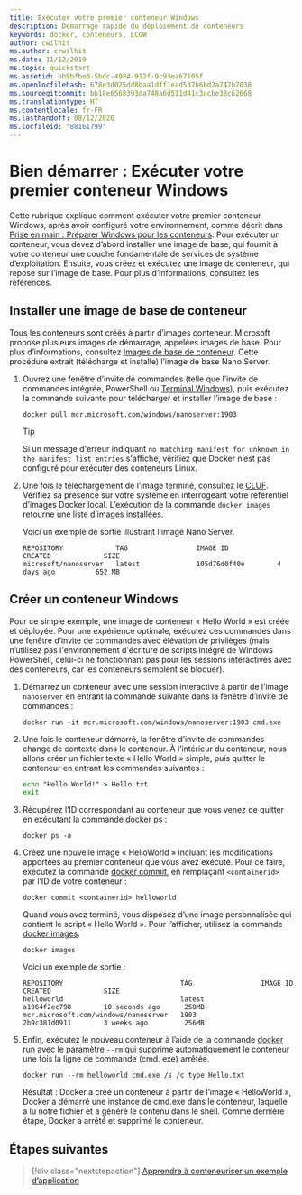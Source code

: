```yaml
---
title: Exécuter votre premier conteneur Windows
description: Démarrage rapide du déploiement de conteneurs
keywords: docker, conteneurs, LCOW
author: cwilhit
ms.author: crwilhit
ms.date: 11/12/2019
ms.topic: quickstart
ms.assetid: bb9bfbe0-5bdc-4984-912f-9c93ea67105f
ms.openlocfilehash: 678e3d025dd8baa1dff1ead537b6bd2a747b7038
ms.sourcegitcommit: bb18e6568393da748a6d511d41c3acbe38c62668
ms.translationtype: HT
ms.contentlocale: fr-FR
ms.lasthandoff: 08/12/2020
ms.locfileid: "88161799"
---
```

# <a name="get-started-run-your-first-windows-container"></a>Bien démarrer : Exécuter votre premier conteneur Windows

Cette rubrique explique comment exécuter votre premier conteneur Windows, après avoir configuré votre environnement, comme décrit dans [Prise en main : Préparer Windows pour les conteneurs](./set-up-environment.md). Pour exécuter un conteneur, vous devez d’abord installer une image de base, qui fournit à votre conteneur une couche fondamentale de services de système d’exploitation. Ensuite, vous créez et exécutez une image de conteneur, qui repose sur l’image de base. Pour plus d’informations, consultez les références.

## <a name="install-a-container-base-image"></a>Installer une image de base de conteneur

Tous les conteneurs sont créés à partir d’images conteneur. Microsoft propose plusieurs images de démarrage, appelées images de base. Pour plus d’informations, consultez [Images de base de conteneur](../manage-containers/container-base-images.md). Cette procédure extrait (télécharge et installe) l’image de base Nano Server.

1. Ouvrez une fenêtre d’invite de commandes (telle que l’invite de commandes intégrée, PowerShell ou [Terminal Windows](https://www.microsoft.com/p/windows-terminal-preview/9n0dx20hk701?activetab=pivot:overviewtab)), puis exécutez la commande suivante pour télécharger et installer l’image de base :

   ```console
   docker pull mcr.microsoft.com/windows/nanoserver:1903
   ```

   > [!TIP]
   > Si un message d'erreur indiquant `no matching manifest for unknown in the manifest list entries` s'affiche, vérifiez que Docker n’est pas configuré pour exécuter des conteneurs Linux.

2. Une fois le téléchargement de l’image terminé, consultez le [CLUF](../images-eula.md). Vérifiez sa présence sur votre système en interrogeant votre référentiel d’images Docker local. L’exécution de la commande `docker images` retourne une liste d’images installées.

   Voici un exemple de sortie illustrant l’image Nano Server.

   ```console
   REPOSITORY             TAG                 IMAGE ID            CREATED             SIZE
   microsoft/nanoserver   latest              105d76d0f40e        4 days ago          652 MB
   ```

## <a name="run-a-windows-container"></a>Créer un conteneur Windows

Pour ce simple exemple, une image de conteneur « Hello World » est créée et déployée. Pour une expérience optimale, exécutez ces commandes dans une fenêtre d’invite de commandes avec élévation de privilèges (mais n’utilisez pas l'environnement d'écriture de scripts intégré de Windows PowerShell, celui-ci ne fonctionnant pas pour les sessions interactives avec des conteneurs, car les conteneurs semblent se bloquer).

1. Démarrez un conteneur avec une session interactive à partir de l’image `nanoserver` en entrant la commande suivante dans la fenêtre d’invite de commandes :

   ```console
   docker run -it mcr.microsoft.com/windows/nanoserver:1903 cmd.exe
   ```
2. Une fois le conteneur démarré, la fenêtre d’invite de commandes change de contexte dans le conteneur. À l’intérieur du conteneur, nous allons créer un fichier texte « Hello World » simple, puis quitter le conteneur en entrant les commandes suivantes :

   ```cmd
   echo "Hello World!" > Hello.txt
   exit
   ```

3. Récupérez l’ID correspondant au conteneur que vous venez de quitter en exécutant la commande [docker ps](https://docs.docker.com/engine/reference/commandline/ps/) :

   ```console
   docker ps -a
   ```

4. Créez une nouvelle image « HelloWorld » incluant les modifications apportées au premier conteneur que vous avez exécuté. Pour ce faire, exécutez la commande [docker commit](https://docs.docker.com/engine/reference/commandline/commit/), en remplaçant `<containerid>` par l’ID de votre conteneur :

   ```console
   docker commit <containerid> helloworld
   ```

   Quand vous avez terminé, vous disposez d’une image personnalisée qui contient le script « Hello World ». Pour l’afficher, utilisez la commande [docker images](https://docs.docker.com/engine/reference/commandline/images/).

   ```console
   docker images
   ```

   Voici un exemple de sortie :

   ```console
   REPOSITORY                             TAG                 IMAGE ID            CREATED             SIZE
   helloworld                             latest              a1064f2ec798        10 seconds ago      258MB
   mcr.microsoft.com/windows/nanoserver   1903                2b9c381d0911        3 weeks ago         256MB
   ```

5. Enfin, exécutez le nouveau conteneur à l’aide de la commande [docker run](https://docs.docker.com/engine/reference/commandline/run/) avec le paramètre `--rm` qui supprime automatiquement le conteneur une fois la ligne de commande (cmd. exe) arrêtée.

   ```console
   docker run --rm helloworld cmd.exe /s /c type Hello.txt
   ```
   Résultat : Docker a créé un conteneur à partir de l’image « HelloWorld », Docker a démarré une instance de cmd.exe dans le conteneur, laquelle a lu notre fichier et a généré le contenu dans le shell. Comme dernière étape, Docker a arrêté et supprimé le conteneur.

## <a name="next-steps"></a>Étapes suivantes

> [!div class="nextstepaction"]
> [Apprendre à conteneuriser un exemple d’application](./building-sample-app.md)
